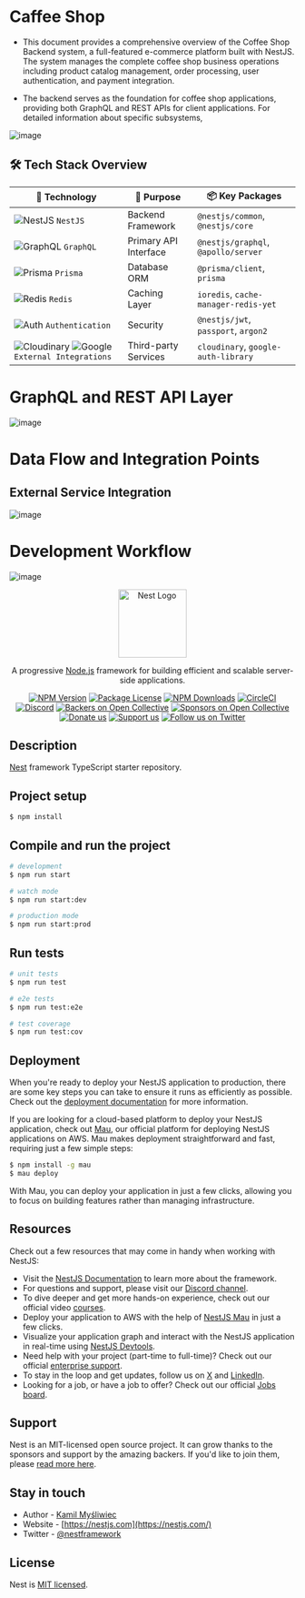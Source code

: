 
# Caffee Shop

- This document provides a comprehensive overview of the Coffee Shop Backend system, a full-featured e-commerce platform built with NestJS. The system manages the complete coffee shop business operations including product catalog management, order processing, user authentication, and payment integration.

- The backend serves as the foundation for coffee shop applications, providing both GraphQL and REST APIs for client applications. For detailed information about specific subsystems, 

![image](https://github.com/user-attachments/assets/2ad5343a-5178-4c59-8cdf-35e57bc82173)

## 🛠️ Tech Stack Overview

| 🧰 Technology         | 📝 Purpose              | 📦 Key Packages |
|----------------------|-------------------------|-----------------|
| ![NestJS](https://img.shields.io/badge/NestJS-E0234E?style=flat&logo=nestjs&logoColor=white) `NestJS` | Backend Framework      | `@nestjs/common`, `@nestjs/core` |
| ![GraphQL](https://img.shields.io/badge/GraphQL-E10098?style=flat&logo=graphql&logoColor=white) `GraphQL` | Primary API Interface | `@nestjs/graphql`, `@apollo/server` |
| ![Prisma](https://img.shields.io/badge/Prisma-2D3748?style=flat&logo=prisma&logoColor=white) `Prisma` | Database ORM          | `@prisma/client`, `prisma` |
| ![Redis](https://img.shields.io/badge/Redis-DC382D?style=flat&logo=redis&logoColor=white) `Redis` | Caching Layer         | `ioredis`, `cache-manager-redis-yet` |
| ![Auth](https://img.shields.io/badge/Auth-Security-blue?style=flat&logo=passport&logoColor=white) `Authentication` | Security | `@nestjs/jwt`, `passport`, `argon2` |
| ![Cloudinary](https://img.shields.io/badge/Cloudinary-3448C5?style=flat&logo=cloudinary&logoColor=white) ![Google](https://img.shields.io/badge/Google-4285F4?style=flat&logo=google&logoColor=white) `External Integrations` | Third-party Services | `cloudinary`, `google-auth-library` |


# GraphQL and REST API Layer

![image](https://github.com/user-attachments/assets/96155aa0-620c-470f-865f-be1aac6825ea)

# Data Flow and Integration Points
## External Service Integration

![image](https://github.com/user-attachments/assets/a0f23cee-261b-4fe4-9997-b4441786eb3b)


# Development Workflow

![image](https://github.com/user-attachments/assets/0357f7a3-6b80-43dd-abc4-86cbad4c7416)









<p align="center">
  <a href="http://nestjs.com/" target="blank"><img src="https://nestjs.com/img/logo-small.svg" width="120" alt="Nest Logo" /></a>
</p>

[circleci-image]: https://img.shields.io/circleci/build/github/nestjs/nest/master?token=abc123def456
[circleci-url]: https://circleci.com/gh/nestjs/nest

  <p align="center">A progressive <a href="http://nodejs.org" target="_blank">Node.js</a> framework for building efficient and scalable server-side applications.</p>
    <p align="center">
<a href="https://www.npmjs.com/~nestjscore" target="_blank"><img src="https://img.shields.io/npm/v/@nestjs/core.svg" alt="NPM Version" /></a>
<a href="https://www.npmjs.com/~nestjscore" target="_blank"><img src="https://img.shields.io/npm/l/@nestjs/core.svg" alt="Package License" /></a>
<a href="https://www.npmjs.com/~nestjscore" target="_blank"><img src="https://img.shields.io/npm/dm/@nestjs/common.svg" alt="NPM Downloads" /></a>
<a href="https://circleci.com/gh/nestjs/nest" target="_blank"><img src="https://img.shields.io/circleci/build/github/nestjs/nest/master" alt="CircleCI" /></a>
<a href="https://discord.gg/G7Qnnhy" target="_blank"><img src="https://img.shields.io/badge/discord-online-brightgreen.svg" alt="Discord"/></a>
<a href="https://opencollective.com/nest#backer" target="_blank"><img src="https://opencollective.com/nest/backers/badge.svg" alt="Backers on Open Collective" /></a>
<a href="https://opencollective.com/nest#sponsor" target="_blank"><img src="https://opencollective.com/nest/sponsors/badge.svg" alt="Sponsors on Open Collective" /></a>
  <a href="https://paypal.me/kamilmysliwiec" target="_blank"><img src="https://img.shields.io/badge/Donate-PayPal-ff3f59.svg" alt="Donate us"/></a>
    <a href="https://opencollective.com/nest#sponsor"  target="_blank"><img src="https://img.shields.io/badge/Support%20us-Open%20Collective-41B883.svg" alt="Support us"></a>
  <a href="https://twitter.com/nestframework" target="_blank"><img src="https://img.shields.io/twitter/follow/nestframework.svg?style=social&label=Follow" alt="Follow us on Twitter"></a>
</p>
  <!--[![Backers on Open Collective](https://opencollective.com/nest/backers/badge.svg)](https://opencollective.com/nest#backer)
  [![Sponsors on Open Collective](https://opencollective.com/nest/sponsors/badge.svg)](https://opencollective.com/nest#sponsor)-->

## Description

[Nest](https://github.com/nestjs/nest) framework TypeScript starter repository.

## Project setup

```bash
$ npm install
```

## Compile and run the project

```bash
# development
$ npm run start

# watch mode
$ npm run start:dev

# production mode
$ npm run start:prod
```

## Run tests

```bash
# unit tests
$ npm run test

# e2e tests
$ npm run test:e2e

# test coverage
$ npm run test:cov
```

## Deployment

When you're ready to deploy your NestJS application to production, there are some key steps you can take to ensure it runs as efficiently as possible. Check out the [deployment documentation](https://docs.nestjs.com/deployment) for more information.

If you are looking for a cloud-based platform to deploy your NestJS application, check out [Mau](https://mau.nestjs.com), our official platform for deploying NestJS applications on AWS. Mau makes deployment straightforward and fast, requiring just a few simple steps:

```bash
$ npm install -g mau
$ mau deploy
```

With Mau, you can deploy your application in just a few clicks, allowing you to focus on building features rather than managing infrastructure.

## Resources

Check out a few resources that may come in handy when working with NestJS:

- Visit the [NestJS Documentation](https://docs.nestjs.com) to learn more about the framework.
- For questions and support, please visit our [Discord channel](https://discord.gg/G7Qnnhy).
- To dive deeper and get more hands-on experience, check out our official video [courses](https://courses.nestjs.com/).
- Deploy your application to AWS with the help of [NestJS Mau](https://mau.nestjs.com) in just a few clicks.
- Visualize your application graph and interact with the NestJS application in real-time using [NestJS Devtools](https://devtools.nestjs.com).
- Need help with your project (part-time to full-time)? Check out our official [enterprise support](https://enterprise.nestjs.com).
- To stay in the loop and get updates, follow us on [X](https://x.com/nestframework) and [LinkedIn](https://linkedin.com/company/nestjs).
- Looking for a job, or have a job to offer? Check out our official [Jobs board](https://jobs.nestjs.com).

## Support

Nest is an MIT-licensed open source project. It can grow thanks to the sponsors and support by the amazing backers. If you'd like to join them, please [read more here](https://docs.nestjs.com/support).

## Stay in touch

- Author - [Kamil Myśliwiec](https://twitter.com/kammysliwiec)
- Website - [https://nestjs.com](https://nestjs.com/)
- Twitter - [@nestframework](https://twitter.com/nestframework)

## License

Nest is [MIT licensed](https://github.com/nestjs/nest/blob/master/LICENSE).
